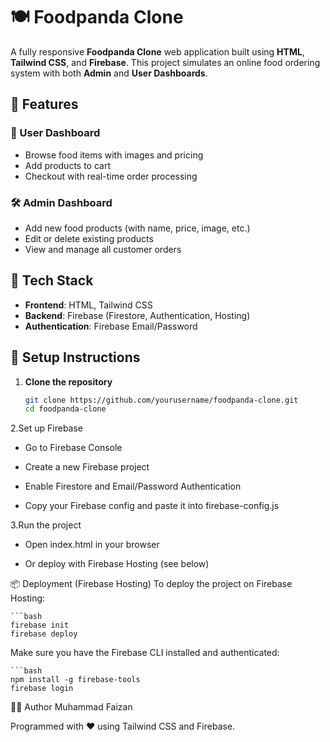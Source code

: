 # 🍽️ Foodpanda Clone

A fully responsive **Foodpanda Clone** web application built using **HTML**, **Tailwind CSS**, and **Firebase**. This project simulates an online food ordering system with both **Admin** and **User Dashboards**.

## 🚀 Features

### 👤 User Dashboard
- Browse food items with images and pricing
- Add products to cart
- Checkout with real-time order processing

### 🛠️ Admin Dashboard
- Add new food products (with name, price, image, etc.)
- Edit or delete existing products
- View and manage all customer orders

## 🧰 Tech Stack

- **Frontend**: HTML, Tailwind CSS
- **Backend**: Firebase (Firestore, Authentication, Hosting)
- **Authentication**: Firebase Email/Password


## 🔧 Setup Instructions

1. **Clone the repository**
   ```bash
   git clone https://github.com/yourusername/foodpanda-clone.git
   cd foodpanda-clone

2.Set up Firebase

 - Go to Firebase Console

 - Create a new Firebase project

 - Enable Firestore and Email/Password Authentication

 - Copy your Firebase config and paste it into firebase-config.js

3.Run the project

  - Open index.html in your browser

  - Or deploy with Firebase Hosting (see below)

📦 Deployment (Firebase Hosting)
  To deploy the project on Firebase Hosting:

    ```bash
    firebase init
    firebase deploy

  Make sure you have the Firebase CLI installed and authenticated: 

    ```bash
    npm install -g firebase-tools
    firebase login


👨‍💻 Author
Muhammad Faizan

Programmed with ❤️ using Tailwind CSS and Firebase.

